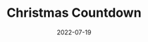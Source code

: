 ---
title: Christmas Countdown
id: christmas-countdown
tech:
  - JavaScript
date: 2022-07-19
link: https://christmascountdown.zacharyc.site
---